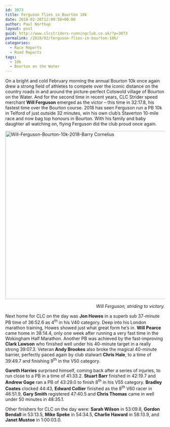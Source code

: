 ```yaml
---
id: 3073
title: Ferguson flies in Bourton 10k
date: 2018-02-26T12:09:58+00:00
author: Paul Northup
layout: post
guid: http://www.clcstriders-runningclub.co.uk/?p=3073
permalink: /2018/02/ferguson-flies-in-bourton-10k/
categories:
  - Race Reports
  - Road Reports
tags:
  - 10k
  - Bourton on the Water
---
```

On a bright and cold February morning the annual Bourton 10k once again drew a strong field of athletes to compete over the iconic distance on the country roads in and around the picture-perfect Cotswold village of Bourton on the Water. And for the second time in recent years, CLC Strider speed merchant **Will Ferguson** emerged as the victor – this time in 32:17.8, his fastest time over the Bourton course. 2018 has seen Ferguson run a PB 10k in Telford of just outside 32 minutes, win his own club’s Staverton 10-mile race and now bag top honours in Bourton. With his family and baby daughter all watching on, flying Ferguson did the club proud once again.

[<img src="http://www.clcstriders-runningclub.co.uk/wplive/wp-content/uploads/2018/02/Will-Ferguson-Bourton-10k-2018-Barry-Cornelius-1024x680.jpg" class="alignnone wp-image-3074" height="531" alt="Will-Ferguson-Bourton-10k-2018-Barry Cornelius" width="800" srcset="http://www.clcstriders-runningclub.co.uk/wplive/wp-content/uploads/2018/02/Will-Ferguson-Bourton-10k-2018-Barry-Cornelius-1024x680.jpg 1024w, http://www.clcstriders-runningclub.co.uk/wplive/wp-content/uploads/2018/02/Will-Ferguson-Bourton-10k-2018-Barry-Cornelius-300x199.jpg 300w, http://www.clcstriders-runningclub.co.uk/wplive/wp-content/uploads/2018/02/Will-Ferguson-Bourton-10k-2018-Barry-Cornelius-768x510.jpg 768w" sizes="(max-width: 800px) 100vw, 800px" />](http://www.clcstriders-runningclub.co.uk/wplive/wp-content/uploads/2018/02/Will-Ferguson-Bourton-10k-2018-Barry-Cornelius.jpg)

<p style="text-align: right">
  <em>Will Ferguson, striding to victory.</em>
</p>

Next home for CLC on the day was **Jon Howes** in a superb sub 37-minute PB time of 36:52.6 as 4<sup>th</sup> in his V40 category. Deep into his London marathon training, Howes showed just what great form he’s in. **Will Pearce** came home in 38:14.4, only one week after running a very fast time in the Wokingham Half Marathon. Another PB was achieved by the fast-improving **Clark Lawson** who finished well under his 40-minute target in a really strong 39:07.3. Veteran **Andy Brookes** also broke the magical 40-minute barrier, perfectly paced again by club stalwart **Chris Hale**, to a time of 39:49.7 and finishing 9<sup>th</sup> in the V50 category.

**Gareth Harries** surprised himself, coming back after a series of injuries, to run close to a PB in a time of 41:33.2. **Stuart Barr** finished in 42:19.7 and **Andrew Gage** ran a PB of 43:29.0 to finish 8<sup>th</sup> in his V55 category. **Bradley Coates** clocked 44:43, **Edward Collier** finished as the 8<sup>th</sup> V60 racer in 46:51.9, **Gary Smith** registered 47:40.5 and **Chris Thomas** came in well under 50 minutes in 48:35.1.

Other finishers for CLC on the day were: **Sarah Wilson** in 53:09.8, **Gordon Bendall** in 53:13.5, **Mike Speke** in 54:34.5, **Charlie Haward** in 58:13.9, and **Janet Mustoe** in 1:00:03.0.